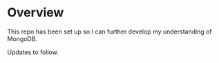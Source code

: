 # Overview

This repo has been set up so I can further develop my understanding of MongoDB.

Updates to follow.